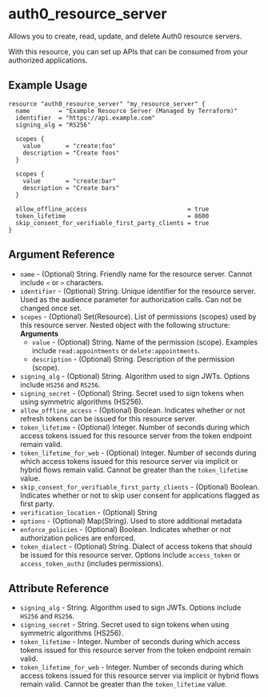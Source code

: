 # auth0_resource_server

Allows you to create, read, update, and delete Auth0 resource servers.

With this resource, you can set up APIs that can be consumed from your authorized applications.

## Example Usage

```hcl
resource "auth0_resource_server" "my_resource_server" {
  name        = "Example Resource Server (Managed by Terraform)"
  identifier  = "https://api.example.com"
  signing_alg = "RS256"

  scopes {
    value       = "create:foo"
    description = "Create foos"
  }

  scopes {
    value       = "create:bar"
    description = "Create bars"
  }

  allow_offline_access                            = true
  token_lifetime                                  = 8600
  skip_consent_for_verifiable_first_party_clients = true
}
```

## Argument Reference

* `name` - (Optional) String. Friendly name for the resource server. Cannot include `<` or `>` characters.
* `identifier` - (Optional) String. Unique identifier for the resource server. Used as the audience parameter for authorization calls. Can not be changed once set.
* `scopes` - (Optional) Set(Resource).  List of permissions (scopes) used by this resource server. Nested object with the following structure:
    **Arguments**
    * `value` - (Optional) String. Name of the permission (scope). Examples include `read:appointments` or `delete:appointments`.
    * `description` - (Optional) String. Description of the permission (scope).
* `signing_alg` - (Optional) String. Algorithm used to sign JWTs. Options include `HS256` and `RS256`.
* `signing_secret` - (Optional) String. Secret used to sign tokens when using symmetric algorithms (HS256).
* `allow_offline_access` - (Optional) Boolean. Indicates whether or not refresh tokens can be issued for this resource server.
* `token_lifetime` - (Optional) Integer. Number of seconds during which access tokens issued for this resource server from the token endpoint remain valid.
* `token_lifetime_for_web` - (Optional) Integer. Number of seconds during which access tokens issued for this resource server via implicit or hybrid flows remain valid. Cannot be greater than the `token_lifetime` value.
* `skip_consent_for_verifiable_first_party_clients` - (Optional) Boolean. Indicates whether or not to skip user consent for applications flagged as first party.
* `verification_location` - (Optional) String
* `options` - (Optional) Map(String). Used to store additional metadata
* `enforce_policies` - (Optional) Boolean. Indicates whether or not authorization polices are enforced.
* `token_dialect` - (Optional) String. Dialect of access tokens that should be issued for this resource server. Options include `access_token` or `access_token_authz` (includes permissions).

## Attribute Reference

* `signing_alg` - String. Algorithm used to sign JWTs. Options include `HS256` and `RS256`.
* `signing_secret` - String. Secret used to sign tokens when using symmetric algorithms (HS256).
* `token_lifetime` - Integer. Number of seconds during which access tokens issued for this resource server from the token endpoint remain valid.
* `token_lifetime_for_web` - Integer. Number of seconds during which access tokens issued for this resource server via implicit or hybrid flows remain valid. Cannot be greater than the `token_lifetime` value.
